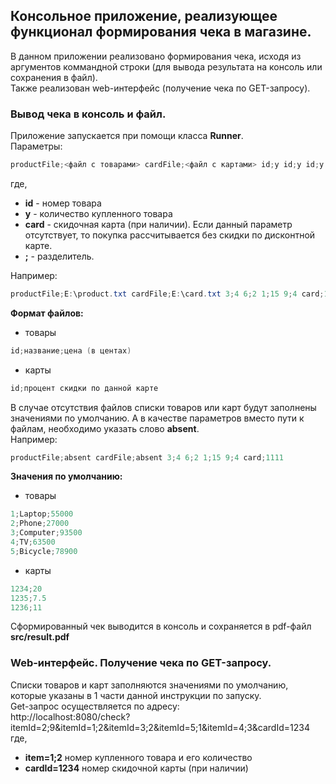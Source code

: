 ## Консольное приложение, реализующее функционал формирования чека в магазине. ##  

В данном приложении реализовано формирования чека, исходя из аргументов коммандной строки (для вывода результата на консоль или сохранения в файл).   
Также реализован web-интерфейс (получение чека по GET-запросу).  

### Вывод чека в консоль и файл. ###  
Приложение запускается при помощи класса **Runner**.  
Параметры:  
````java 
productFile;<файл с товарами> cardFile;<файл с картами> id;y id;y id;y id;y card;1234  
````  
где,   
* **id** - номер товара  
* **y** - количество купленного товара  
* **card** - скидочная карта (при наличии). Если данный параметр отсутствует, то покупка рассчитывается без скидки по дисконтной карте.  
* **;** - разделитель.  

Например:  
````java  
productFile;E:\product.txt cardFile;E:\card.txt 3;4 6;2 1;15 9;4 card;1111  
````  
**Формат файлов:**
* товары  
````java  
id;название;цена (в центах)  
````  
* карты  
````java  
id;процент скидки по данной карте  
````  
В случае отсутствия файлов списки товаров или карт будут заполнены значениями по умолчанию. А в качестве параметров вместо пути к файлам, необходимо указать слово **absent**.  
Например:  
````java  
productFile;absent cardFile;absent 3;4 6;2 1;15 9;4 card;1111  
````  
**Значения по умолчанию:**  
* товары  
````java  
1;Laptop;55000  
2;Phone;27000  
3;Computer;93500  
4;TV;63500  
5;Bicycle;78900  
````  
* карты  
````java  
1234;20  
1235;7.5  
1236;11  
````  
Сформированный чек выводится в консоль и сохраняется в pdf-файл **src/result.pdf**  

### Web-интерфейс. Получение чека по GET-запросу. ###  
Списки товаров и карт заполняются значениями по умолчанию, которые указаны в 1 части данной инструкции по запуску.  
Get-запрос осуществляется по адресу:  
http://localhost:8080/check?itemId=2;9&itemId=1;2&itemId=3;2&itemId=5;1&itemId=4;3&cardId=1234  
где,    
* **item=1;2** номер купленного товара и его количество  
* **cardId=1234** номер скидочной карты (при наличии)  
